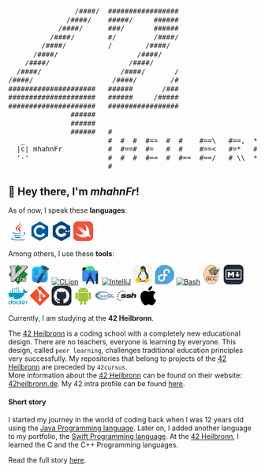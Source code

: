 <pre style="line-height:125%">
                /####/  #################                                      
              /####/    #####/     ######                                      
            /####/      ###/       ######                                      
          /####/        #/         /####/                                      
        /####/          /        /####/                                        
      /####/                   /####/                                          
    /####/                   /####/                                            
  /####/                   /####/       /                                      
/####/                   /####/        /#                                      
#####################   ######       /###                                      
#####################   ######     /#####                                      
#####################   #################                                      
               ######                                                          
               ######                                                          
               ######   #                                                      
   _                    #  #  #  #==  #  #    #==\   #==,  *==*  #\\  #  #\\  #
  |c| mhahnFr           #  #==#  #=   #  #    #==<   #=*   #  #  # \\ #  # \\ #
  '-'                   #  #  #  #==  #  #==  #==/   # \\  *==*  #  \\#  #  \\#
                        #                                                      
</pre>

## 👋 Hey there, I'm *mhahnFr*!
As of now, I speak these **languages**:
<p align="left">
<a href="https://en.wikipedia.org/wiki/Java_(programming_language)" target="_blank" title="Java"> <img src="https://raw.githubusercontent.com/devicons/devicon/master/icons/java/java-original.svg" alt="Java Programming language" width="40" height="40"/></a>
<a href="https://en.wikipedia.org/wiki/C_(programming_language)" target="_blank" title="C"> <img src="https://raw.githubusercontent.com/devicons/devicon/master/icons/c/c-plain.svg" alt="C Programming language" width="40" height="40"/></a>
<a href="https://en.wikipedia.org/wiki/C%2B%2B" target="_blank" title="C++"> <img src="https://raw.githubusercontent.com/devicons/devicon/master/icons/cplusplus/cplusplus-plain.svg" alt="C++ Programming language" width="40" height="40"/></a>
<a href="https://www.swift.org/about" target="_blank" title="Swift"> <img src="https://raw.githubusercontent.com/tandpfun/skill-icons/main/icons/Swift.svg" alt="Swift Programming language" width="40" height="40"/></a>
</p>

Among others, I use these **tools**:
<p align="left">
<a href="https://en.wikipedia.org/wiki/Vim_(text_editor)" target="_blank" title="Vim"> <img src="https://github.com/devicons/devicon/raw/master/icons/vim/vim-original.svg" alt="Vim" width="40" height="40"/></a>
<a href="https://developer.apple.com/xcode/" target="_blank" title="Xcode"> <img src="https://github.com/devicons/devicon/raw/master/icons/xcode/xcode-original.svg" alt="Xcode" width="40" height="40"/></a>
<a href="https://www.jetbrains.com/clion/" target="_blank" title="CLion"> <img src="https://github.com/yurijserrano/Github-Profile-Readme-Logos/raw/master/ides/clion.png" alt="CLion" width="40" height="40"/></a>
<a href="https://developer.android.com/studio" target="_blank" title="Android Studio"> <img src="https://github.com/devicons/devicon/raw/master/icons/androidstudio/androidstudio-original.svg" alt="Android Studio" width="40" height="40"/></a>
<a href="https://www.jetbrains.com/idea/" target="_blank" title="IntelliJ"> <img src="https://raw.githubusercontent.com/yurijserrano/Github-Profile-Readme-Logos/master/ides/intellij.svg" alt="IntelliJ" width="40" height="40"/></a>
<a href="https://en.wikipedia.org/wiki/Linux" target="_blank" title="Linux"> <img src="https://github.com/tandpfun/skill-icons/raw/main/icons/Linux-Light.svg" alt="Linux" width="40" height="40"/></a>
<a href="https://getfedora.org" target="_blank" title="Fedora"> <img src="https://github.com/devicons/devicon/raw/master/icons/fedora/fedora-plain.svg" alt="Fedora" width="40" height="40"/></a>
<a href="https://www.gnu.org/software/bash/" target="_blank" title="Bash"> <img src="https://raw.githubusercontent.com/yurijserrano/Github-Profile-Readme-Logos/master/programming%20languages/bash.svg" alt="Bash" width="40" height="40"/></a>
<a href="https://gcc.gnu.org/" target="_blank" title="GCC"> <img src="https://raw.githubusercontent.com/devicons/devicon/master/icons/gcc/gcc-original.svg" alt="GCC" width="40" height="40"/></a>
<a href="https://en.wikipedia.org/wiki/Markdown" target="_blank" title="Markdown"> <img src="https://github.com/tandpfun/skill-icons/raw/main/icons/Markdown-Dark.svg" alt="Markdown" width="40" height="40"/></a>
<a href="https://www.docker.com" target="_blank" title="Docker"> <img src="https://github.com/devicons/devicon/raw/master/icons/docker/docker-plain-wordmark.svg" alt="Docker" width="40" height="40"/></a>
<a href="https://git-scm.com" target="_blank" title="Git"> <img src="https://github.com/devicons/devicon/raw/master/icons/git/git-plain.svg" alt="Git" width="40" height="40"/></a>
<a href="https://www.github.com" target="_blank" title="GitHub"> <img src="https://github.com/tandpfun/skill-icons/raw/main/icons/Github-Dark.svg" alt="GitHub" width="40" height="40"/></a>
<a href="https://developer.android.com" target="_blank" title="Android"> <img src="https://github.com/devicons/devicon/raw/master/icons/android/android-plain.svg" alt="Android" width="40" height="40"/></a>
<a href="https://en.wikipedia.org/wiki/OpenGL" target="_blank" title="OpenGL"> <img src="https://github.com/devicons/devicon/raw/master/icons/opengl/opengl-original.svg" alt="OpenGL" width="40" height="40"/></a>
<a href="https://en.wikipedia.org/wiki/Secure_Shell" target="_blank" title="SSH"> <img src="https://github.com/devicons/devicon/raw/master/icons/ssh/ssh-original-wordmark.svg" alt="SSH" width="40" height="40"/></a>
<a href="https://developer.apple.com" target="_blank" title="Apple"> <img src="https://github.com/devicons/devicon/raw/master/icons/apple/apple-original.svg" alt="Apple's systems" width="40" height="40"/></a>
</p>

Currently, I am studying at the **42 Heilbronn**.

The [42 Heilbronn] is a coding school with a completely new educational design.
There are no teachers, everyone is learning by everyone. This design, called
``peer learning``, challenges traditional education principles very
successfully. My repositories that belong to projects of the [42 Heilbronn] are preceded by
``42cursus``.  
More information about the [42 Heilbronn] can be found on their
website: [42heilbronn.de](https://www.42heilbronn.de/learncoderepeat).
My 42 intra profile can be found [here](https://profile.intra.42.fr/users/mhahn).

#### Short story
I started my journey in the world of coding back when I was 12 years old using the [Java Programming language]. Later on,
I added another language to my portfolio, the [Swift Programming language]. At the [42 Heilbronn], I learned the
C and the C++ Programming languages.

Read the full story [here](https://www.github.com/mhahnFr/mhahnFr/blob/main/story.md).

[Swift Programming language]: https://www.github.com/apple/swift
[42 Heilbronn]: https://www.42heilbronn.de/learncoderepeat
[Java Programming language]: https://www.github.com/openjdk
